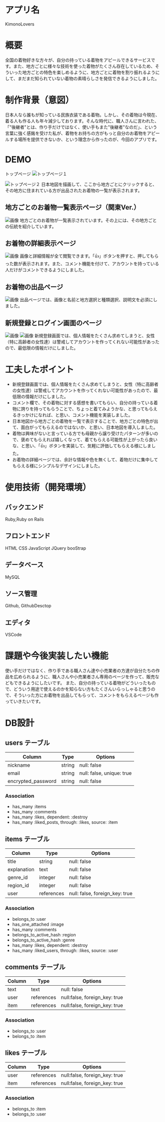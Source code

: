 # アプリ名
KimonoLovers

# 概要
全国の着物好きな方々が、自分の持っている着物をアピールできるサービスです。また、地方ごとに様々な技術を使った着物がたくさん存在しているため、そういった地方ごとの特色を楽しめるように、地方ごとに着物を割り振れるようにして、まだまだ知られていない着物の素晴らしさを発信できるようにしました。

# 制作背景（意図）
日本人なら誰もが知っている民族衣装である着物。しかし、その着物は今現在、着る人も作る人も年々減少しております。そんな時代に、職人さんに言われた、「"後継者"とは、作り手だけではなく、使い手もまた"後継者"なのだ」、という言葉に強く感銘を受けた私が、着物をお持ちの方がもっと自分のお着物をアピールする場所を提供できないか、という理念から作ったのが、今回のアプリです。

# DEMO
トップページ
![トップページ１](https://user-images.githubusercontent.com/75017019/106716773-2fc13d00-6642-11eb-8d57-2c548e128ff7.png)

![トップページ２](https://user-images.githubusercontent.com/75017019/106717404-07860e00-6643-11eb-931e-5a4896564283.png)
日本地図を描画して、ここから地方ごとにクリックすると、その地方に住まれている方が出品されたお着物の一覧が表示されます。

## 地方ごとのお着物一覧表示ページ（関東Ver.）
![画像](https://user-images.githubusercontent.com/75017019/106717808-8a0ecd80-6643-11eb-96c0-22e9c7cae9b7.png)
地方ごとのお着物が一覧表示されています。その上には、その地方ごとの伝統を紹介しています。

## お着物の詳細表示ページ
![画像](https://user-images.githubusercontent.com/75017019/108060038-b0982400-7099-11eb-8661-fd9b404982dd.png)
画像と詳細情報が全て閲覧できます。「👍」ボタンを押すと、押してもらった数が表示されます。また、コメント機能を付けて、アカウントを持っている人だけがコメントできるようにしました。

## お着物の出品ページ
![画像](https://user-images.githubusercontent.com/75017019/106718600-9b0c0e80-6644-11eb-81be-e1a01149444d.png)
出品ページでは、画像と名前と地方選択と種類選択、説明文を必須にしました。

## 新規登録とログイン画面のページ
![画像](https://user-images.githubusercontent.com/75017019/106718715-c2fb7200-6644-11eb-87cd-72b2de35770f.png)
![画像](https://user-images.githubusercontent.com/75017019/106718943-0d7cee80-6645-11eb-8c0a-f427876fe8e5.png)
新規登録画面では、個人情報をたくさん求めてしまうと、女性（特に高齢者の女性達）は警戒してアカウントを作ってくれない可能性があったので、最低限の情報だけにしました。

# 工夫したポイント

* 新規登録画面では、個人情報をたくさん求めてしまうと、女性（特に高齢者の女性達）は警戒してアカウントを作ってくれない可能性があったので、最低限の情報だけにしました。
* コメント欄で、その着物に対する感想を書いてもらい、自分の持っている着物に誇りを持ってもらうことで、ちょっと着てみようかな、と思ってもらえるきっかけになれば、と思い、コメント機能を実装しました。
* 日本地図から地方ごとの着物を一覧で表示することで、地方ごとの特色が出て、面白がってもらえるのではないか、と思い、日本地図を導入しました。
* 着物は興味がないと言っている方でも母親から譲り受けたパターンが多いので、褒めてもらえれば嬉しくなって、着てもらえる可能性が上がったら良いな、と思い、「👍」ボタンを実装して、気軽に評価してもらえる様にしました。
* お着物の詳細ページでは、余計な情報や色を無くして、着物だけに集中してもらえる様にシンプルなデザインにしました。

# 使用技術（開発環境）

## バックエンド
Ruby,Ruby on Rails

## フロントエンド
HTML CSS JavaScript JQuery booStrap

## データベース
MySQL

## ソース管理
Github, GithubDesctop

## エディタ
VSCode

# 課題や今後実装したい機能
使い手だけではなく、作り手である職人さん達や小売業者の方達が自分たちの作品を広められるように、職人さんや小売業者さん専用のページを作って、販売などもできるようにしたいです。
また、自分の持っている着物がどういったもので、どういう用途で使えるのかを知らない方もたくさんいらっしゃると思うので、そういった方にお着物を出品してもらって、コメントをもらえるページも作っていきたいです。

# DB設計

## users テーブル

| Column                     | Type     | Options                   |
| -------------------------- | -------- | ------------------------- |
| nickname                   | string   | null: false               |
| email                      | string   | null: false, unique: true |
| encrypted_password         | string   | null: false               |

### Association

- has_many :items
- has_many :comments
- has_many :likes, dependent: :destroy
- has_many :liked_posts, through: :likes, source: :item

## items テーブル

| Column           | Type       | Options                         |
| ---------------- | ---------- | ------------------------------- |
| title            | string     | null: false                     |
| explanation      | text       | null: false                     |
| genre_id         | integer    | null: false                     |
| region_id        | integer    | null: false                     |
| user             | references | null: false, foreign_key: true  |

### Association

- belongs_to :user
- has_one_attached :image
- has_many :comments
- belongs_to_active_hash :region
- belongs_to_active_hash :genre
- has_many :likes, dependent: :destroy
- has_many :liked_users, through: :likes, source: :user

## comments テーブル

| Column | Type       | Options                       |
| ------ | ---------- | ----------------------------- |
| text   | text       | null: false                   |
| user   | references | null:false, foreign_key: true |
| item   | references | null:false, foreign_key: true |

### Association

- belongs_to :user
- belongs_to :item

## likes テーブル

| Column | Type       | Options                       |
| ------ | ---------- | ----------------------------- |
| user   | references | null:false, foreign_key: true |
| item   | references | null:false, foreign_key: true |

### Association

- belongs_to :item
- belongs_to :user